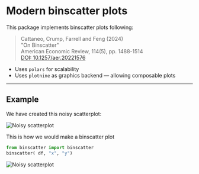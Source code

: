 # Modern binscatter plots

This package implements binscatter plots following:

> Cattaneo, Crump, Farrell and Feng (2024)  
> "On Binscatter"  
> American Economic Review, 114(5), pp. 1488-1514  
> [DOI: 10.1257/aer.20221576](https://doi.org/10.1257/aer.20221576)

- Uses `polars` for scalability  
- Uses `plotnine` as graphics backend — allowing composable plots  

---

## Example

We have created this noisy scatterplot:

![Noisy scatterplot](https://github.com/matthiaskaeding/binscatter/blob/images/readme/scatter.png?raw=true)

This is how we would make a binscatter plot

```python
from binscatter import binscatter
binscatter( df, "x", "y")
```

![Noisy scatterplot](https://github.com/matthiaskaeding/binscatter/blob/images/readme/binscatter.png?raw=true)
